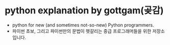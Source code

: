 # python explanation by gottgam(곶감)
+ python for new (and sometimes not-so-new) Python programmers.  
+ 파이썬 초보, 그리고 파이썬만의 문법이 헷갈리는 중급 프로그래머들을 위한 저장소입니다.
